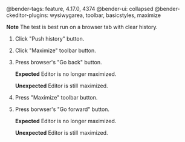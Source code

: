 @bender-tags: feature, 4.17.0, 4374
@bender-ui: collapsed
@bender-ckeditor-plugins: wysiwygarea, toolbar, basicstyles, maximize

**Note** The test is best run on a browser tab with clear history.

1. Click "Push history" button.
1. Click "Maximize" toolbar button.
1. Press browser's "Go back" button.

	**Expected** Editor is no longer maximized.

	**Unexpected** Editor is still maximized.
1. Press "Maximize" toolbar button.
1. Press borwser's "Go forward" button.

	**Expected** Editor is no longer maximized.

	**Unexpected** Editor is still maximized.
